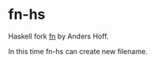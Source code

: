 # fn-hs

Haskell fork [fn](https://github.com/inconvergent/fn) by Anders Hoff.

In this time fn-hs can create new filename.